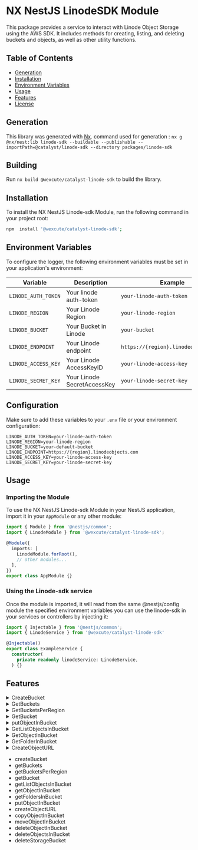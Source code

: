 # NX NestJS LinodeSDK Module

This package provides a service to interact with Linode Object Storage using the AWS SDK. It includes methods for creating, listing, and deleting buckets and objects, as well as other utility functions.

## Table of Contents

- [Generation](#Generation)
- [Installation](#installation)
- [Environment Variables](#environment-variables)
- [Usage](#usage)
- [Features](#Features)
- [License](#license)


## Generation

This library was generated with [Nx](https://nx.dev).
command used for generation :
`nx g @nx/nest:lib linode-sdk --buildable --publishable --importPath=@catalyst/linode-sdk --directory packages/linode-sdk`


## Building

Run `nx build @wexcute/catalyst-linode-sdk` to build the library.

## Installation

To install the NX NestJS Linode-sdk Module, run the following command in your project root:

```bash
npm  install '@wexcute/catalyst-linode-sdk';

```
## Environment Variables

To configure the logger, the following environment variables must be set in your application's environment:

| Variable             | Description                              | Example             |
| -------------------- | ---------------------------------------- | ------------------- |
| `LINODE_AUTH_TOKEN`       | Your linode auth-token               | `your-linode-auth-token` |
| `LINODE_REGION`   | Your Linode Region                    | `your-linode-region`    |
| `LINODE_BUCKET`     | Your Bucket in Linode | `your-bucket`        |
| `LINODE_ENDPOINT` | Your Linode endpoint              | `https://{region}.linodeobjects.com`   |
| `LINODE_ACCESS_KEY` | Your Linode AccessKeyID               | `your-linode-access-key`   |
| `LINODE_SECRET_KEY` | Your Linode SecretAccessKey               | `your-linode-secret-key`   |


## Configuration
Make sure to add these variables to your `.env` file or your environment configuration:

```env
LINODE_AUTH_TOKEN=your-linode-auth-token
LINODE_REGION=your-linode-region
LINODE_BUCKET=your-default-bucket
LINODE_ENDPOINT=https://{region}.linodeobjects.com
LINODE_ACCESS_KEY=your-linode-access-key
LINODE_SECRET_KEY=your-linode-secret-key
```

## Usage
### Importing the Module

To use the NX NestJS Linode-sdk Module in your NestJS application, import it in your `AppModule` or any other module:

```typescript
import { Module } from '@nestjs/common';
import { LinodeModule } from '@wexcute/catalyst-linode-sdk';

@Module({
  imports: [
    LinodeModule.forRoot(),
    // other modules...
  ],
})
export class AppModule {}
```

### Using the Linode-sdk service

Once the module is imported, it will read from the same @nestjs/config module the specified environment variables you can use the linode-sdk in your services or controllers by injecting it:


```typescript
import { Injectable } from '@nestjs/common';
import { LinodeService } from '@wexcute/catalyst-linode-sdk'

@Injectable()
export class ExampleService {
  constructor(
    private readonly linodeService: LinodeService,
  ) {}
```

## Features

<details>
<summary>
  CreateBucket
</summary>

```typescript
// The following example creates a bucket.

import { Injectable } from '@nestjs/common';
import { LinodeService } from '@wexcute/catalyst-linode-sdk';

@Injectable()
export class ExampleService {
  constructor(private readonly linodeService: LinodeService) {}

  async createNewBucket() {
    const input = {
      acl: 'private',         
      corsEnabled: false,      
      bucket: 'examplebucket', 
      region: 'ue-central-1',  
    };
    const response = await this.linodeService.createBucket(input);

    /* response example
    {
      "hostname": "examplebucket.eu-central-1.linodeobjects.com",
      "label": "examplebucket",
      "created": "2024-07-07T18:29:43",
      "region": "eu-central",
      "cluster": "eu-central-1",
    }
    */


  }
}
```
## CreateBucket Input

| Parameter             | Type                              | Description             |
| -------------------- | ---------------------------------------- | ------------------- |
| `acl`       |  string               | `(Optional)` Access Control List (ACL) settings for the bucket. Possible values are: private, public-read, public-read-write. private makes the bucket and its contents accessible only to the owner. public-read allows read access by anyone. public-read-write allows both read and write access by anyone. Defaults to private.|
| `corsEnabled`   |  boolean                    | `(Optional)` Whether Cross-Origin Resource Sharing (CORS) is enabled for the bucket. `Default is false.`    |
| `bucket`     |string |`(Required)` The name of the bucket to create. Must be unique within the selected data center.   |
| `region` | string             | `(Optional)` The region where the bucket will be created. Defaults to the region specified in environment variables.|
 


 # Note: 
  - The bucket must be unique and should not be used by any other bucket (from any customer) in the selected data center. Keep the following formatting requirements in mind:
   - Must be between 3 and 63 characters in length.
   - Can only contain lower-case characters, numbers, periods, and dashes.
   - Must start with a lowercase letter or number.
   - Cannot contain underscores (_), end with a dash (-) or period (.), have consecutive periods (.), or use dashes (-) adjacent to periods (.).
   - Cannot be formatted as IP addresses.



</details>


<details>
<summary>
  GetBuckets
</summary>

```typescript
// The following example retrieves a list of buckets.

import { Injectable } from '@nestjs/common';
import { LinodeService } from '@wexcute/catalyst-linode-sdk';

@Injectable()
export class ExampleService {
  constructor(private readonly linodeService: LinodeService) {}

      const response = await this.linodeService.getListBuckets();

    /* response example
    {
    "data": [
        {
            "hostname": "examplebucket.eu-central-1.linodeobjects.com",
            "label": "examplebucket",
            "created": "2024-07-04T22:29:48",
            "region": "eu-central",
            "cluster": "eu-central-1",
            "size": 0,
            "objects": 0
        },
    ],
    "page": 1,
    "pages": 1,
    "results": 3
}
    */
    
  }
}
```

</details>

  <details>
  <summary>
     GetBucketsPerRegion
  </summary>

```typescript
// The following example retrieve all buckets per region
import { Injectable } from '@nestjs/common';
import { LinodeService } from '@wexcute/catalyst-linode-sdk';

@Injectable()
export class ExampleService {
  constructor(private readonly linodeService: LinodeService) {}
 
      const response = await this.linodeService. getBucketsPerRegion(region);

    /* response example
   {
    "data": [
        {
            "hostname": "examplebucket.eu-central-1.linodeobjects.com",
            "label": "examplebucket",
            "created": "2024-07-04T22:29:48",
            "region": "eu-central",
            "cluster": "eu-central-1",
            "size": 0,
            "objects": 0
        },
    ],
    "page": 1,
    "pages": 1,
    "results": 2
  }
    */
  }
}
```


## GetBucketsPerRegion Input

| Parameter             | Type                              | Description             |
| -------------------- | ---------------------------------------- | ------------------- |
| `region` | string             | `(Optional)` Defaults to the region specified in environment variables.|


</details>





</details>

  <details>
  <summary>
     GetBucket
  </summary>

```typescript
// The following example retrieve bucket
import { Injectable } from '@nestjs/common';
import { LinodeService } from '@wexcute/catalyst-linode-sdk';

@Injectable()
export class ExampleService {
  constructor(private readonly linodeService: LinodeService) {}
      const input = {
        bucket: 'eample-bucket;
        region: 'eu-central-1;
      }

      const response = await this.linodeService.getBucket(input);

    /* response example
    {
      "hostname": "examplebucket.eu-central-1.linodeobjects.com",
      "label": "examplebucket",
      "created": "2024-06-28T12:58:05",
      "region": "eu-central",
      "cluster": "eu-central-1",
      "size": 0,
      "objects": 0
    }
    */
    
  }
}
```



## GetBucketRegion Input

| Parameter             | Type                              | Description             |
| -------------------- | ---------------------------------------- | ------------------- |
| `bucket` | string             | `(Optional)` Defaults to the bucket specified in environment variables.|
| `region` | string             | `(Optional)` Defaults to the region specified in environment variables.|



</details>



<details>
  <summary>
  putObjectInBucket
  </summary>


```typescript
// The following example retrieves a list of buckets per region
import { Injectable } from '@nestjs/common';
import { LinodeService } from '@wexcute/catalyst-linode-sdk';

@Injectable()
export class ExampleService {
  constructor(private readonly linodeService: LinodeService) {}

      const input = {
          bucket: "example-bucket",
       }

      const response = await this.linodeService.putObjectInBucket(input);

    /* response example
     {
      "$metadata": {
            "httpStatusCode": 200,
            "requestId": "tx00000c889496f38466545-00232316b6-65e3314d-default",
            "attempts": 1,
            "totalRetryDelay": 0
          },
        "ETag": "\"2c935d77a374c30f029e8a131229087\""
      }
    */
  }
}
```
## PutObjectInBucket Input

| Parameter             | Type                              | Description             |
| -------------------- | ---------------------------------------- | ------------------- |
| `acl`       |  string               | `(Optional)` Access Control List (ACL) settings for the bucket. Possible values are: private, public-read, public-read-write. private makes the bucket and its contents accessible only to the owner. public-read allows read access by anyone. public-read-write allows both read and write access by anyone. Defaults to private.|
| `key`   |  string                    | `(Required)` filename   |
| `content`   |  buffer                    | `(Required)` the file body   |
| `bucket`     |string |`(Optional)` Defaults to the bucket specified in environment variables.   |
| `region` | string             | `(Optional)` Defaults to the region specified in environment variables.|
| `options(path)`  | string | `(Optional)`  The folder path.     |
| `options(acl)`   | string | `(Optional)` Access Control List (ACL) settings for the folder. Possible values are: `private`, `public-read`, `public-read-write`. Defaults to `private`. |
 
</details>

<details>
  <summary>
  GetListObjectsInBucket
  </summary>


```typescript
// The following example retrieves a list of objects in bucket
import { Injectable } from '@nestjs/common';
import { LinodeService } from '@wexcute/catalyst-linode-sdk';

@Injectable()
export class ExampleService {
  constructor(private readonly linodeService: LinodeService) {}

      const input = {
        bucket: 'example-bucket' 
      }

      const response = await this.linodeService. getListObjectsInBucket(input);

    /* response example
    {
      {
    "$metadata": {
        "httpStatusCode": 200,
        "requestId": "tx000000195b2520f23g4fa-01268c073f-65db69c4-default",
        "attempts": 1,
        "totalRetryDelay": 0
    },
    "Contents": [
        {
            "Key": "example.txt",
            "LastModified": "2024-07-08T08:48:24.119Z",
            "ETag": "\"2c935d77a378c30f029e868236949087\"",
            "Size": 628,
            "StorageClass": "STANDARD"
        }
    ],
    "IsTruncated": false,
    "KeyCount": 1,
    "MaxKeys": 1000,
    "Name": "examplebucket",
    "Prefix": ""
    } 
    }
    */
  }
}
```



## GetListObjectsInBucket Input

| Parameter             | Type                              | Description             |
| -------------------- | ---------------------------------------- | ------------------- |
| `bucket` | string             | `(Optional)` Defaults to the bucket specified in environment variables.|
 `prefix`  | string | `(Optional)` A prefix to filter the objects in the bucket. `(folderName)` |


</details>





<details>
  <summary>
  GetObjectInBucket
  </summary>


```typescript
// The following example retrieve an object in bucket
import { Injectable } from '@nestjs/common';
import { LinodeService } from '@wexcute/catalyst-linode-sdk';

@Injectable()
export class ExampleService {
  constructor(private readonly linodeService: LinodeService) {}

      const input = {
        bucket: 'example-bucket',
        key: "file.txt"
      }

      const response = await this.linodeService. getObjectInBucket(input);

    /* response example
    {
      {
    "$metadata": {
        "httpStatusCode": 200,
        "requestId": "tx000000195b2520f23g4fa-01268c073f-65db69c4-default",
        "attempts": 1,
        "totalRetryDelay": 0
    },
    "Contents": [
        {
            "Key": "example.txt",
            "LastModified": "2024-07-08T08:48:24.119Z",
            "ETag": "\"2c935d77a378c30f029e868236949087\"",
            "Size": 628,
            "StorageClass": "STANDARD"
        }
    ],
    "IsTruncated": false,
    "KeyCount": 1,
    "MaxKeys": 1000,
    "Name": "examplebucket",
    "Prefix": ""
    } 
    }
    */
  }
}
```





## GetObjectInBucket Input

| Parameter             | Type                              | Description             |
| -------------------- | ---------------------------------------- | ------------------- |
| `bucket` | string             | `(Optional)` Defaults to the bucket specified in environment variables.|
 `key`  | string | `(Required)` The file path |


</details>





<details>
  <summary>
  GetFolderInBucket
  </summary>


```typescript
// The following example retrieve an object in bucket
import { Injectable } from '@nestjs/common';
import { LinodeService } from '@wexcute/catalyst-linode-sdk';

@Injectable()
export class ExampleService {
  constructor(private readonly linodeService: LinodeService) {}

      const input = {
        bucket: 'example-bucket',
      }

      const response = await this.linodeService. getFoldersInBucket(input);

    /* response example
      [
        {
            "Prefix": "images/"
        },
        {
            "Prefix": "programming/"
        }
      ]
    */
  }
}
```



## GetFoldersInBucket Input

| Parameter             | Type                              | Description             |
| -------------------- | ---------------------------------------- | ------------------- |
| `bucket` | string             | `(Optional)` Defaults to the bucket specified in environment variables.|
 `key`  | string | `(Required)` The file path |


</details>




<details>
  <summary>
  CreateObjectURL
  </summary>


```typescript
// The following example retrieve an object in bucket
import { Injectable } from '@nestjs/common';
import { LinodeService } from '@wexcute/catalyst-linode-sdk';

@Injectable()
export class ExampleService {
  constructor(private readonly linodeService: LinodeService) {}

      const input = {
        bucket: 'example-bucket',
        key: 'filePath';
        expires: 60;
      }

      const response = await this.linodeService. createObjectURL(input);

    /* response example
        return url link for example:
         https://example-bucket.eu-central-1.linodeobjects.com/files/file.txt
    */
  }
}
```



## CreateObjectURL Input

| Parameter             | Type                              | Description             |
| -------------------- | ---------------------------------------- | ------------------- |
| `bucket` | string             | `(Optional)` Defaults to the bucket specified in environment variables.|
 `key`  | string | `(Required)` The file path |
 `expires`  | number | `(Optional)`The time in seconds before the URL expires. . Defaults to `60 sec`. |


</details>





- createBucket
- getBuckets
- getBucketsPerRegion
- getBucket
- getListObjectsInBucket
- getObjectInBucket
- getFoldersInBucket
- putObjectInBucket
- createObjectURL
- copyObjectInBucket
- moveObjectInBucket
- deleteObjectInBucket
- deleteObjectsInBucket
- deleteStorageBucket
